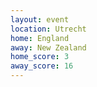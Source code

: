 ```yaml
---
layout: event
location: Utrecht
home: England
away: New Zealand
home_score: 3
away_score: 16
---
```

